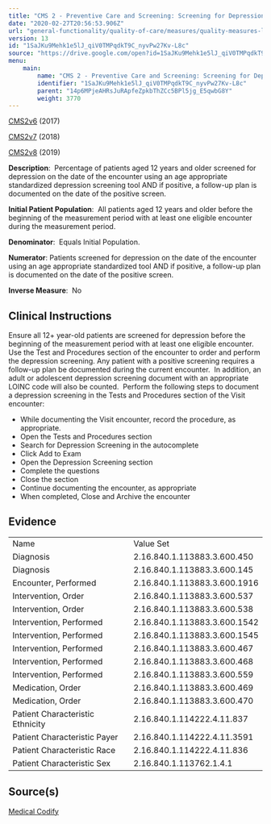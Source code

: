 ```yaml
---
title: "CMS 2 - Preventive Care and Screening: Screening for Depression and Follow-up Plan"
date: "2020-02-27T20:56:53.906Z"
url: "general-functionality/quality-of-care/measures/quality-measures-list/cms-2-preventive-care-and-screening-screening-for-depression-and-follow-up-plan.html"
version: 13
id: "1SaJKu9Mehk1e5lJ_qiV0TMPqdkT9C_nyvPw27Kv-L8c"
source: "https://drive.google.com/open?id=1SaJKu9Mehk1e5lJ_qiV0TMPqdkT9C_nyvPw27Kv-L8c"
menu:
    main:
        name: "CMS 2 - Preventive Care and Screening: Screening for Depression and Follow-up Plan"
        identifier: "1SaJKu9Mehk1e5lJ_qiV0TMPqdkT9C_nyvPw27Kv-L8c"
        parent: "14p6MPjeAHRsJuRApfeZpkbThZCc5BPl5jg_E5qwbG8Y"
        weight: 3770
---
```

[CMS2v6](https://medicalcodify.com/eh/?f=layoutnouser&func&module&tabmodule&name=RXDBmain&searchterm=CMS2&showresult=CMS2v6&showresulttype=Measure) (2017)

[CMS2v7](https://medicalcodify.com/eh/?f=layoutnouser&func&module&tabmodule&name=RXDBmain&searchterm=CMS2&showresult=CMS2v7&showresulttype=Measure) (2018)

[CMS2v8](https://medicalcodify.com/eh/?f=layoutnouser&func&module&tabmodule&name=RXDBmain&searchterm=CMS2&showresult=CMS2v8&showresulttype=Measure) (2019)



**Description**:  Percentage of patients aged 12 years and older screened for depression on the date of the encounter using an age appropriate standardized depression screening tool AND if positive, a follow-up plan is documented on the date of the positive screen.

**Initial Patient Population**:  All patients aged 12 years and older before the beginning of the measurement period with at least one eligible encounter during the measurement period.

**Denominator**:  Equals Initial Population.

**Numerator**: Patients screened for depression on the date of the encounter using an age appropriate standardized tool AND if positive, a follow-up plan is documented on the date of the positive screen.

**Inverse Measure**:  No

## Clinical Instructions

Ensure all 12+ year-old patients are screened for depression before the beginning of the measurement period with at least one eligible encounter. Use the Test and Procedures section of the encounter to order and perform the depression screening. Any patient with a positive screening requires a follow-up plan be documented during the current encounter.  In addition, an adult or adolescent depression screening document with an appropriate LOINC code will also be counted.  Perform the following steps to document a depression screening in the Tests and Procedures section of the Visit encounter:

* While documenting the Visit encounter, record the procedure, as appropriate.
* Open the Tests and Procedures section
* Search for Depression Screening in the autocomplete
* Click Add to Exam
* Open the Depression Screening section
* Complete the questions
* Close the section
* Continue documenting the encounter, as appropriate
* When completed, Close and Archive the encounter

## Evidence

<table>
  <tr>
    <td>Name</td>
    <td>Value Set</td>
  </tr>
  <tr>
    <td>Diagnosis</td>
    <td>2.16.840.1.113883.3.600.450</td>
  </tr>
  <tr>
    <td>Diagnosis</td>
    <td>2.16.840.1.113883.3.600.145</td>
  </tr>
  <tr>
    <td>Encounter, Performed</td>
    <td>2.16.840.1.113883.3.600.1916</td>
  </tr>
  <tr>
    <td>Intervention, Order</td>
    <td>2.16.840.1.113883.3.600.537</td>
  </tr>
  <tr>
    <td>Intervention, Order</td>
    <td>2.16.840.1.113883.3.600.538</td>
  </tr>
  <tr>
    <td>Intervention, Performed</td>
    <td>2.16.840.1.113883.3.600.1542</td>
  </tr>
  <tr>
    <td>Intervention, Performed</td>
    <td>2.16.840.1.113883.3.600.1545</td>
  </tr>
  <tr>
    <td>Intervention, Performed</td>
    <td>2.16.840.1.113883.3.600.467</td>
  </tr>
  <tr>
    <td>Intervention, Performed</td>
    <td>2.16.840.1.113883.3.600.468</td>
  </tr>
  <tr>
    <td>Intervention, Performed</td>
    <td>2.16.840.1.113883.3.600.559</td>
  </tr>
  <tr>
    <td>Medication, Order</td>
    <td>2.16.840.1.113883.3.600.469</td>
  </tr>
  <tr>
    <td>Medication, Order</td>
    <td>2.16.840.1.113883.3.600.470</td>
  </tr>
  <tr>
    <td>Patient Characteristic Ethnicity</td>
    <td>2.16.840.1.114222.4.11.837</td>
  </tr>
  <tr>
    <td>Patient Characteristic Payer</td>
    <td>2.16.840.1.114222.4.11.3591</td>
  </tr>
  <tr>
    <td>Patient Characteristic Race</td>
    <td>2.16.840.1.114222.4.11.836</td>
  </tr>
  <tr>
    <td>Patient Characteristic Sex</td>
    <td>2.16.840.1.113762.1.4.1</td>
  </tr>
</table>

## Source(s)

[Medical Codify](https://medicalcodify.com/eh/?f=layoutnouser&func&name=RXDBmain&module&tabmodule&searchterm=CMS2&Submit=Search&icd9search=0&icd10search=0&icd10pcssearch=0&snomedsearch=0&loincsearch=0&labcorpsearch=0&questsearch=0&rxnormsearch=0&hcpcssearch=0&ndcsearch=0&cvxsearch=0&vissearch=0&vssearch=0&meassearch=1&pcssearch=1&fdbsearch=1&fdbnamesearch=1&fullsearch&flowsheet)

